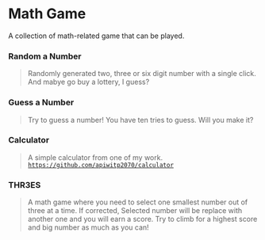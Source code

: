 # Math Game

A collection of math-related game that can be played.

### Random a Number

> Randomly generated two, three or six digit number with a single click. And mabye go buy a lottery, I guess?

### Guess a Number

> Try to guess a number! You have ten tries to guess. Will you make it?

### Calculator

> A simple calculator from one of my work. [`https://github.com/apiwitp2070/calculator`](https://github.com/apiwitp2070/calculator)

### THR3ES

> A math game where you need to select one smallest number out of three at a time. If corrected, Selected number will be replace with another one and you will earn a score. Try to climb for a highest score and big number as much as you can!
